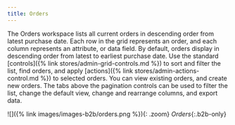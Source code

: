 ```yaml
---
title: Orders
---
```


The Orders workspace lists all current orders in descending order from latest purchase date. Each row in the grid represents an order, and each column represents an attribute, or data field. By default, orders display in descending order from latest to earliest purchase date. Use the standard [controls]({% link stores/admin-grid-controls.md %}) to sort and filter the list, find orders, and apply [actions]({% link stores/admin-actions-control.md %}) to selected orders. You can view existing orders, and create new orders. The tabs above the pagination controls can be used to filter the list, change the default view, change and rearrange columns, and export data.

![]({% link images/images-b2b/orders.png %}){: .zoom}
_Orders_{:.b2b-only}
